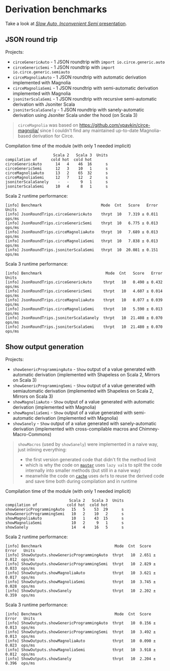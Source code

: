 # Derivation benchmarks

Take a look at [_Slow Auto, Inconvenient Semi_ presentation](https://github.com/MateuszKubuszok/SlowAutoInconvenientSemi).

## JSON round trip

Projects:

 * `circeGenericAuto` - 1 JSON roundtrip with `import io.circe.generic.auto`
 * `circeGenericSemi` - 1 JSON roundtrip with `import io.circe.generic.semiauto`
 * `circeMagnoliaAuto` - 1 JSON roundtrip with automatic derivation implemented with Magnolia
 * `circeMagnoliaSemi` - 1 JSON roundtrip with semi-automatic derivation implemented with Magnolia
 * `jsoniterScalaSemi` - 1 JSON roundtrip with recursive semi-automatic derivation with Jsoniter Scala
 * `jsoniterScalaSanely` - 1 JSON roundtrip with sanely-automatic derivation using Jsoniter Scala under the hood (on Scala 3)

> `circeMagnolia` was based on https://github.com/vpavkin/circe-magnolia/ since I couldn't find
> any maintained up-to-date Magnolia-based derivation for Circe.

Compilation time of the module (with only 1 needed implicit)
```
                     Scala 2   Scala 3  Units
compilation of      cold hot  cold hot
circeGenericAuto      14   4    46  16      s
circeGenericSemi      12   3    10   1      s
circeMagnoliaAuto     13   2    65  32      s
circeMagnoliaSemi     12   7    12   2      s
jsoniterScalaSanely    -   -     9   1      s
jsoniterScalaSemi     10   4     8   1      s
```

Scala 2 runtime performance:
```
[info] Benchmark                          Mode  Cnt   Score   Error   Units
[info] JsonRoundTrips.circeGenericAuto    thrpt  10   7.319 ± 0.011  ops/ms
[info] JsonRoundTrips.circeGenericSemi    thrpt  10   6.775 ± 0.013  ops/ms
[info] JsonRoundTrips.circeMagnoliaAuto   thrpt  10   7.689 ± 0.013  ops/ms
[info] JsonRoundTrips.circeMagnoliaSemi   thrpt  10   7.838 ± 0.013  ops/ms
[info] JsonRoundTrips.jsoniterScalaSemi   thrpt  10  20.081 ± 0.151  ops/ms
```

Scala 3 runtime performance:
```
[info] Benchmark                            Mode  Cnt   Score   Error   Units
[info] JsonRoundTrips.circeGenericAuto     thrpt   10   0.490 ± 0.432  ops/ms
[info] JsonRoundTrips.circeGenericSemi     thrpt   10   4.607 ± 0.014  ops/ms
[info] JsonRoundTrips.circeMagnoliaAuto    thrpt   10   0.077 ± 0.039  ops/ms
[info] JsonRoundTrips.circeMagnoliaSemi    thrpt   10   5.590 ± 0.013  ops/ms
[info] JsonRoundTrips.jsoniterScalaSanely  thrpt   10  21.408 ± 0.070  ops/ms
[info] JsonRoundTrips.jsoniterScalaSemi    thrpt   10  21.480 ± 0.070  ops/ms
```

## Show output generation

Projects:

* `showGenericProgrammingAuto` - `Show` output of a value generated with automatic derivation
  (implemented with Shapeless on Scala 2, Mirrors on Scala 3)
* `showGenericProgrammingSemi` - `Show` output of a value generated with semiautomatic derivation
  (implemented with Shapeless on Scala 2, Mirrors on Scala 3)
* `showMagnoliaAuto` - `Show` output of a value generated with automatic derivation (implemented with Magnolia)
* `showMagnoliaSemi` - `Show` output of a value generated with semi-automatic derivation (implemented with Magnolia)
* `showSanely` - `Show` output of a value generated with sanely-automatic derivation
  (implemented with cross-compilable macros and Chimney-Macro-Commons)

> `showMacros` (used by `showSanely`) were implemented in a naive way, just inlining everything:
>  - the first version generated code that didn't fit the method limit
>  - which is why the code on [`master`](https://github.com/MateuszKubuszok/derivation-benchmarks/tree/master)
>    uses `lazy val`s to split the code internally into smaller methods (but still in a naive way)
>  - meanwhile the code on [`cache`](https://github.com/MateuszKubuszok/derivation-benchmarks/tree/cache)
>    uses `def`s to reuse the derived code and save time both during compilation and in runtime

Compilation time of the module (with only 1 needed implicit)
```
                            Scala 2   Scala 3  Units
compilation of             cold hot  cold hot
showGenericProgrammingAuto   15   5    53  29      s
showGenericProgrammingSemi   10   2    10   2      s
showMagnoliaAuto             10   1    43  15      s
showMagnoliaSemi             10   2     9   1      s
showSanely                   14   4    16   5      s
```

Scala 2 runtime performance:
```
[info] Benchmark                                Mode  Cnt  Score   Error   Units
[info] ShowOutputs.showGenericProgrammingAuto  thrpt   10  2.651 ± 0.012  ops/ms
[info] ShowOutputs.showGenericProgrammingSemi  thrpt   10  2.829 ± 0.033  ops/ms
[info] ShowOutputs.showMagnoliaAuto            thrpt   10  3.621 ± 0.017  ops/ms
[info] ShowOutputs.showMagnoliaSemi            thrpt   10  3.745 ± 0.028  ops/ms
[info] ShowOutputs.showSanely                  thrpt   10  2.202 ± 0.359  ops/ms
```

Scala 3 runtime performance:
```
[info] Benchmark                                Mode  Cnt  Score   Error   Units
[info] ShowOutputs.showGenericProgrammingAuto  thrpt   10  0.156 ± 0.013  ops/ms
[info] ShowOutputs.showGenericProgrammingSemi  thrpt   10  3.492 ± 0.013  ops/ms
[info] ShowOutputs.showMagnoliaAuto            thrpt   10  0.090 ± 0.023  ops/ms
[info] ShowOutputs.showMagnoliaSemi            thrpt   10  3.918 ± 0.012  ops/ms
[info] ShowOutputs.showSanely                  thrpt   10  2.204 ± 0.396  ops/ms
```
